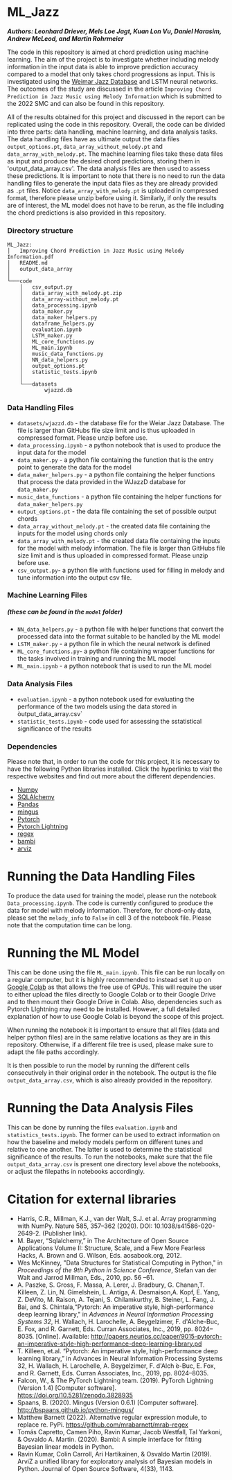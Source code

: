 # ML_Jazz

***Authors: Leonhard Driever, Mels Loe Jagt, Kuan Lon Vu, Daniel Harasim, Andrew McLeod, and Martin Rohrmeier***

The code in this repository is aimed at chord prediction using machine learning. The aim of the project is to investigate whether including melody information in the input data is able to improve prediction accuracy compared to a model that only takes chord progressions as input. This is investigated using the [Weimar Jazz Database](https://jazzomat.hfm-weimar.de/dbformat/dboverview.html) and LSTM neural networks. The outcomes of the study are discussed in the article `Improving Chord Prediction in Jazz Music using Melody Information` which is submitted to the 2022 SMC and can also be found in this repository.

All of the results obtained for this project and discussed in the report can be replicated using the code in this repository. Overall, the code can be divided into three parts: data handling, machine learning, and data analysis tasks. The data handling files have as ultimate output the data files `output_options.pt`, `data_array_without_melody.pt` and `data_array_with_melody.pt`. The machine learning files take these data files as input and produce the desired chord predictions, storing them in 'output_data_array.csv'. The data analysis files are then used to assess these predictions. It is important to note that there is no need to run the data handling files to generate the input data files as they are already provided as `.pt` files. Notice `data_array_with_melody.pt` is uploaded in compressed format, therefore please unzip before using it. Similarly, if only the results are of interest, the ML model does not have to be rerun, as the file including the chord predictions is also provided in this repository.

### Directory structure
```
ML_Jazz:
│   Improving Chord Prediction in Jazz Music using Melody Information.pdf
│   README.md
│   output_data_array
│
└───code
    │   csv_output.py
    │   data_array_with_melody.pt.zip
    │   data_array-without_melody.pt
    │   data_processing.ipynb
    │   data_maker.py
    │   data_maker_helpers.py
    │   dataframe_helpers.py
    │   evaluation.ipynb
    │   LSTM_maker.py
    │   ML_core_functions.py
    │   ML_main.ipynb
    │   music_data_functions.py
    │   NN_data_helpers.py
    │   output_options.pt
    │   statistic_tests.ipynb
    │
    └───datasets
            wjazzd.db
```

### Data Handling Files
- `datasets/wjazzd.db` - the database file for the Weiar Jazz Database. The file is larger than GitHubs file size limit and is thus uploaded in compressed format. Please unzip before use.
- `data_processing.ipynb` - a python notebook that is used to produce the input data for the model
- `data_maker.py` - a python file containing the function that is the entry point to generate the data for the model
- `data_maker_helpers.py` - a python file containing the helper functions that process the data provided in the WJazzD database for `data_maker.py`
- `music_data_functions` - a python file containing the helper functions for `data_maker_helpers.py`
- `output_options.pt` - the data file containing the set of possible output chords
- `data_array_without_melody.pt` - the created data file containing the inputs for the model using chords only
- `data_array_with_melody.pt` - the created data file containing the inputs for the model with melody information. The file is larger than GitHubs file size limit and is thus uploaded in compressed format. Please unzip before use.
- `csv_output.py`- a python file with functions used for filling in melody and tune information into the output csv file.

### Machine Learning Files 
##### *(these can be found in the `model` folder)*
- `NN_data_helpers.py` - a python file with helper functions that convert the processed data into the format suitable to be handled by the ML model
- `LSTM_maker.py` - a python file in which the neural network is defined
- `ML_core_functions.py`- a python file containing wrapper functions for the tasks involved in training and running the ML model
- `ML_main.ipynb` - a python notebook that is used to run the ML model

### Data Analysis Files
- `evaluation.ipynb` - a python notebook used for evaluating the performance of the two models using the data stored in òutput_data_array.csv`
- `statistic_tests.ipynb` - code used for assessing the sstatistical significance of the results

### Dependencies
Please note that, in order to run the code for this project, it is necessary to have the following Python libraries installed. Click the hyperlinks to visit the respective websites and find out more about the different dependencies.
- [Numpy](https://numpy.org/)
- [SQLAlchemy](https://www.sqlalchemy.org/)
- [Pandas](https://pandas.pydata.org/)
- [mingus](https://bspaans.github.io/python-mingus/)
- [Pytorch](https://pytorch.org/)
- [Pytorch Lightning](https://www.pytorchlightning.ai/)
- [regex](https://pypi.org/project/regex/)
- [bambi](https://bambinos.github.io/bambi/main/index.html)
- [arviz](https://arviz-devs.github.io/arviz/)

# Running the Data Handling Files
To produce the data used for training the model, please run the notebook `Data_processing.ipynb`. The code is currently configured to produce the data for model with melody information. Therefore, for chord-only data, please set the `melody_info` to `False` in cell 3 of the notebook file. Please note that the computation time can be long.

# Running the ML Model
This can be done using the file `ML_main.ipynb`. This file can be run locally on a regular computer, but it is highly recommended to instead set it up on [Google Colab](https://colab.research.google.com/) as that allows the free use of GPUs. This will require the user to either upload the files directly to Google Colab or to their Google Drive and to then mount their Google Drive in Colab. Also, dependencies such as Pytorch LIghtning may need to be installed. However, a full detailed explanation of how to use Google Colab is beyond the scope of this project.

When running the notebook it is important to ensure that all files (data and helper python files) are in the same relative locations as they are in this repository. Otherwise, if a different file tree is used, please make sure to adapt the file paths accordingly.

It is then possible to run the model by running the different cells consecutively in their original order in the notebook. The output is the file `output_data_array.csv`, which is also already provided in the repository.

# Running the Data Analysis Files
This can be done by running the files `evaluation.ipynb` and `statistics_tests.ipynb`. The former can be used to extract information on how the baseline and melody models perform on different tunes and relative to one another. The latter is used to determine the statistical significance of the results. To run the notebooks, make sure that the file `output_data_array.csv` is present one directory level above the notebooks, or adjust the filepaths in notebooks accordingly.

# Citation for external libraries
- Harris, C.R., Millman, K.J., van der Walt, S.J. et al. Array programming with NumPy. Nature 585, 357–362 (2020). DOI: 10.1038/s41586-020-2649-2. (Publisher link).
- M. Bayer, “Sqlalchemy,” in The Architecture of Open Source Applications Volume II: Structure, Scale, and a Few More Fearless Hacks, A. Brown and G. Wilson, Eds. aosabook.org, 2012.
- Wes  McKinney,  "Data  Structures  for  Statistical  Computing  in Python," in *Proceedings of the 9th Python in Science Conference*, Stefan  van  der  Walt  and  Jarrod  Millman,  Eds.,  2010,  pp.  56  –61.
- A. Paszke, S. Gross, F. Massa, A. Lerer, J. Bradbury, G. Chanan,T.  Killeen,  Z.  Lin,  N.  Gimelshein,  L.  Antiga,  A.  Desmaison,A.    Kopf,    E.    Yang,    Z.    DeVito,    M.    Raison,    A.    Tejani, S.  Chilamkurthy,  B.  Steiner,  L.  Fang,  J.  Bai,  and  S.  Chintala,“Pytorch:  An  imperative  style,  high-performance  deep  learning library,"  in *Advances in Neural Information Processing Systems 32*,  H.  Wallach,  H.  Larochelle,  A.  Beygelzimer,  F.  d'Alche-Buc, E. Fox, and R. Garnett, Eds.    Curran Associates, Inc., 2019, pp. 8024–8035.   [Online].   Available:   http://papers.neurips.cc/paper/9015-pytorch-an-imperative-style-high-performance-deep-learning-library.pd
- T. Killeen, et.al. “Pytorch: An imperative style, high-performance deep learning library,” in Advances in Neural Information Processing Systems 32, H. Wallach, H. Larochelle, A. Beygelzimer, F. d'Alch ́e-Buc, E. Fox, and R. Garnett, Eds. Curran Associates, Inc., 2019, pp. 8024–8035.
- Falcon, W., & The PyTorch Lightning team. (2019). PyTorch Lightning (Version 1.4) [Computer software]. https://doi.org/10.5281/zenodo.3828935
- Spaans, B. (2020). Mingus (Version 0.6.1) [Computer software]. http://bspaans.github.io/python-mingus/
- Matthew Barnett (2022). Alternative regular expression module, to replace re. PyPi. https://github.com/mrabarnett/mrab-regex
- Tomás Capretto, Camen Piho, Ravin Kumar, Jacob Westfall, Tal Yarkoni, & Osvaldo A. Martin. (2020). Bambi: A simple interface for fitting Bayesian linear models in Python.
- Ravin Kumar, Colin Carroll, Ari Hartikainen, & Osvaldo Martin (2019). ArviZ a unified library for exploratory analysis of Bayesian models in Python. Journal of Open Source Software, 4(33), 1143.

